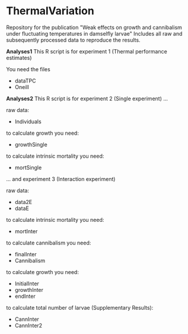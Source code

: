 # ThermalVariation
Repository for the publication "Weak effects on growth and cannibalism under fluctuating temperatures in damselfly larvae"
Includes all raw and subsequently processed data to reproduce the results.

**Analyses1**
This R script is for experiment 1 (Thermal performance estimates)

You need the files
- dataTPC
- Oneill

**Analyses2**
This R script is for experiment 2 (Single experiment) ...

raw data:
- Individuals

to calculate growth you need:
- growthSingle

to calculate intrinsic mortality you need:
- mortSingle

... and experiment 3 (Interaction experiment)

raw data:
- data2E
- dataE

to calculate intrinsic mortality you need:
- mortInter

to calculate cannibalism you need:
- finalInter
- Cannibalism

to calculate growth you need:
- InitialInter
- growthInter
- endInter

to calculate total number of larvae (Supplementary Results):
- CannInter
- CannInter2




